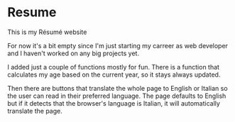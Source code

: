 # Resume
This is my Résumé website

For now it's a bit empty since I'm just starting my carreer as web developer and I haven't worked on any big projects yet.

I added just a couple of functions mostly for fun. There is a function that calculates my age based on the current year, so it stays always updated.

Then there are buttons that translate the whole page to English or Italian so the user can read in their preferred language. The page defaults to English but if it detects that the browser's language is Italian, it will automatically translate the page.
